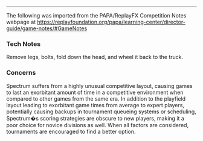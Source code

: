 ***
The following was imported from the PAPA/ReplayFX Competition Notes webpage at https://replayfoundation.org/papa/learning-center/director-guide/game-notes/#GameNotes
### Tech Notes
            
Remove legs, bolts, fold down the head, and wheel it back to the truck.

### Concerns
Spectrum suffers from a highly unusual competitive layout, causing games to last an exorbitant amount of time in a competitive environment when compared to other games from the same era. In addition to the playfield layout leading to exorbitant game times from average to expert players, potentially causing backups in tournament queueing systems or scheduling, Spectrum�s scoring strategies are obscure to new players, making it a poor choice for novice divisions as well. When all factors are considered, tournaments are encouraged to find a better option.
